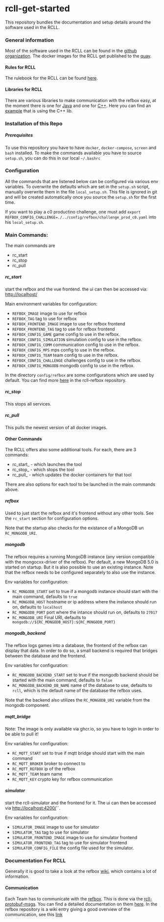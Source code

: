 # rcll-get-started
This repository bundles the documentation and setup details around the software used in the RCLL.
### General information
Most of the software used in the RCLL can be found in the [github organization](https://github.com/robocup-logistics). 
The docker images for the RCLL get published to the [quay](https://quay.io/organization/robocup-logistics).
#### Rules for RCLL
The rulebook for the RCLL can be found [here](https://github.com/robocup-logistics/rcll-rulebook).
#### Libraries for RCLL
There are various libraries to make communication with the refbox easy, at the moment there is one for [Java](https://github.com/robocup-logistics/rcll-java) and one for [C++](https://github.com/fawkesrobotics/protobuf_comm). Here you can find an [example](https://github.com/lef98/rcll_refbox_comm_example) that is using the C++ lib.

### Installation of this Repo
##### Prerequisites
To use this repository you have to have `docker`, `docker-compose`, `screen` and `bash` installed. To make the commands available you have to source `setup.sh`, you can do this in our local
`~/.bashrc`

### Configuration
All the commands that are listened below can be configured via various env variables. To overwrite the defaults which are set in the `setup.sh` script, manually overwrite them in the file `local_setup.sh`. This file is ignored in git and will be created automatically once you source the `setup.sh` for the first time.

If you want to play a c0 productino challenge, one must add `export REFBOX_CONFIG_CHALLENGE=./../config/refbox/challenge_prod_c0.yaml` into his `local_setup.sh`.

### Main Commands:

The main commands are
 - rc_start
 - rc_stop
 - rc_pull



##### rc_start

start the refbox and the vue frontend. the ui can then be accessed via: [http://localhost/](http://localhost/)

Main environment variables for configuration:
- `REFBOX_IMAGE` image to use for refbox
- `REFBOX_TAG` tag to use for refbox
- `REFBOX_FRONTEND_IMAGE` image to use for refbox frontend
- `REFBOX_FRONTEND_TAG` tag to use for refbox frontend
- `REFBOX_CONFIG_GAME` game config to use in the refbox.
- `REFBOX_CONFIG_SIMULATION` simulation config to use in the refbox.
- `REFBOX_CONFIG_COMM` communication config to use in the refbox.
- `REFBOX_CONFIG_MPS` mps config to use in the refbox.
- `REFBOX_CONFIG_TEAM` team config to use in the refbox.
- `REFBOX_CONFIG_CHALLENGE` challenges config to use in the refbox.
- `REFBOX_CONFIG_MONGODB` mongodb config to use in the refbox.

In the directory `config/refbox` are some configurations which are used by default. You can find more [here](https://github.com/robocup-logistics/rcll-refbox/tree/master/cfg]) in the rcll-refbox repository.

##### rc_stop
This stops all services.

##### rc_pull
This pulls the newest version of all docker images.

#### Other Commands

The RCLL offers also some additional tools. For each, there are 3 commands:
 - rc_start_<tool> - which launches the tool
 - rc_stop_<tool> - which stops the tool
 - rc_pull_<tool> - which updates the docker containers for that tool

There are also options for each tool to be launched in the main commands above.

##### refbox

Used to just start the refbox and it's frontend without any other tools.
See the `rc_start` section for configuration options.

Note that the startup also checks for the existance of a MongoDB un `RC_MONGODB_URI`.

##### mongodb

The refbox requires a running MongoDB instance (any version compatible with the mongocxx-driver of the refbox).
Per default, a new MongoDB 5.0 is started on startup. But it is also possible to use an existing instance. Note that the refbox needs to be configured separately to also use the instance.

Env variables for configuration:
- `RC_MONGODB_START` set to true if a mongodb instance should start with the main command, defaults to `true`
- `RC_MONGODB_HOST` hostname or ip address where the instance should run on, defaults to `localhost`
- `RC_MONGODB_PORT` port where the intance should run on, defaults to `27017`
- `RC_MONGODB_URI` Final URI, defaults to` mongodb://${RC_MONGODB_HOST}:${RC_MONGODB_PORT}`

##### mongodb_backend

The refbox logs games into a database, the frontend of the refbox can display that data.
In order to do so, a small backend is required that bridges between the database and the frontend.

Env variables for configuration:
- `RC_MONGODB_BACKEND_START` set to true if the mongodb backend should be started with the main command, defaults to `false`
- `RC_MONGODB_BACKEND_DB_NAME` name of the database to use, defaults to `rcll`, which is the default name of the database the refbox uses.

Note that the backend also utilizes the `RC_MONGODB_URI` variable from the mongodb component.

##### mqtt_bridge

Note: The image is only available via ghcr.io, so you have to login in order to be able to pull it!

Env variables for configuration:
- `RC_MQTT_START` set to true if mqtt bridge should start with the main command
- `RC_MQTT_BROKER` broker to connect to
- `RC_MQTT_REFBOX` ip of the refbox
- `RC_MQTT_TEAM` team name
- `RC_MQTT_KEY` crypto key for refbox communication


##### simulator
start the rcll-simulator and the frontend for it. The ui can then be accessed via [http://localhost:4200/](http://localhost:4200/)``. 

Env variables for configuration: 
- `SIMULATOR_IMAGE` image to use for simulator
- `SIMULATOR_TAG` tag to use for simulator
- `SIMULATOR_FRONTEND_IMAGE` image to use for simulator frontend
- `SIMULATOR_FRONTEND_TAG` tag to use for simulator frontend
- `SIMULATOR_CONFIG_FILE` the config file used for the simulator.

### Documentation For RCLL

Generally it is good to take a look at the refbox [wiki](https://github.com/robocup-logistics/rcll-refbox/wiki), which contains a lot of information.

#### Communication
Each Team has to communicate with the [refbox](https://github.com/robocup-logistics/rcll-refbox). This is done via the [rcll-protobuf-msgs](https://github.com/robocup-logistics/rcll-protobuf-msgs). You can find a detailed documentation on them [here](https://pkohout.github.io/rcll-protobuf-msgs/). In the refbox repository is a wiki entry giving a good overview of the communication, see this [link](https://github.com/robocup-logistics/rcll-refbox/wiki/Communication-Protocol#messages-sent-from-the-refbox)
